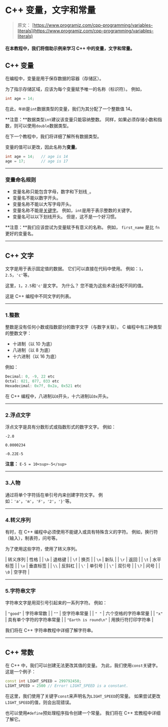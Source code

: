 # C++ 变量，文字和常量

> 原文： [https://www.programiz.com/cpp-programming/variables-literals](https://www.programiz.com/cpp-programming/variables-literals)

#### 在本教程中，我们将借助示例来学习 C++ 中的变量，文字和常量。

## C++ 变量

在编程中，变量是用于保存数据的容器（存储区）。

为了指示存储区域，应该为每个变量赋予唯一的名称（标识符）。 例如，

```cpp
int age = 14; 
```

在此，`年龄`是`int`数据类型的变量，我们为其分配了一个整数值 14。

**注意：**数据类型`int`建议该变量只能容纳整数。 同样，如果必须存储小数和指数，则可以使用`double`数据类型。

在下一个教程中，我们将详细了解所有数据类型。

变量的值可以更改，因此名称为**变量**。

```cpp
int age = 14;   // age is 14
age = 17;       // age is 17 
```

* * *

### 变量命名规则

*   变量名称只能包含字母，数字和下划线`_`。
*   变量名不能以数字开头。
*   变量名称不能以大写字母开头。
*   变量名称不能是[关键字](https://www.programiz.com/cpp-programming/keywords-identifiers)。 例如，`int`是用于表示整数的关键字。
*   变量名可以以下划线开头。 但是，这不是一个好习惯。

**注意：**我们应该尝试为变量赋予有意义的名称。 例如， `first_name` 是比 `fn` 更好的变量名。

* * *

## C++ 文字

文字是用于表示固定值的数据。 它们可以直接在代码中使用。 例如：`1`，`2.5`，`'c'`等。

这里，`1`，`2.5`和`'c'`是文字。 为什么？ 您不能为这些术语分配不同的值。

这是 C++ 编程中不同文字的列表。

* * *

### 1.整数

整数是没有任何小数或指数部分的数字文字（与数字关联）。 C 编程中有三种类型的整数文字：

*   十进制（以 10 为底）
*   八进制（以 8 为底）
*   十六进制（以 16 为底）

例如：

```cpp
Decimal: 0, -9, 22 etc
Octal: 021, 077, 033 etc
Hexadecimal: 0x7f, 0x2a, 0x521 etc

```

在 C++ 编程中，八进制以`0`开头，十六进制以`0x`开头。

* * *

### 2.浮点文字

浮点文字是具有分数形式或指数形式的数字文字。 例如：

`-2.0`

`0.0000234`

`-0.22E-5`

**注意：** `E-5 = 10<sup>-5</sup>`

* * *

### 3.人物

通过将单个字符括在单引号内来创建字符文字。 例如：`'a'`，`'m'`，`'F'`，`'2'`，`'}'`等。

* * *

### 4.转义序列

有时，在 C++ 编程中必须使用不能键入或具有特殊含义的字符。 例如，换行符（输入），制表符，问号等。

为了使用这些字符，使用了转义序列。

| 转义序列 | 性格 |
| `\b` | 退格键 |
| `\f` | 换页 |
| `\n` | 新队 |
| `\r` | 返回 |
| `\t` | 水平标签 |
| `\v` | 垂直标签 |
| `\\` | 反斜杠 |
| `\'` | 单引号 |
| `\"` | 双引号 |
| `\?` | 问号 |
| `\0` | 空字符 |

* * *

### 5.字符串文字

字符串文字是用双引号引起来的一系列字符。 例如：

| `"good"` | 字符串常数 |
| `""` | 空字符串常量 |
| `" "` | 六个空格的字符串常量 |
| `"x"` | 具有单个字符的字符串常量 |
| `"Earth is round\n"` | 用换行符打印字符串 |

我们将在 C++ 字符串教程中详细了解字符串。

* * *

## C++ 常数

在 C++ 中，我们可以创建无法更改其值的变量。 为此，我们使用`const`关键字。 这是一个例子：

```cpp
const int LIGHT_SPEED = 299792458;
LIGHT_SPEED = 2500 // Error! LIGHT_SPEED is a constant. 
```

在这里，我们使用了关键字`const`来声明名为`LIGHT_SPEED`的常量。 如果尝试更改`LIGHT_SPEED`的值，则会出现错误。

也可以使用`#define`预处理程序指令创建一个常量。 我们将在 C++ 宏教程中详细了解它。